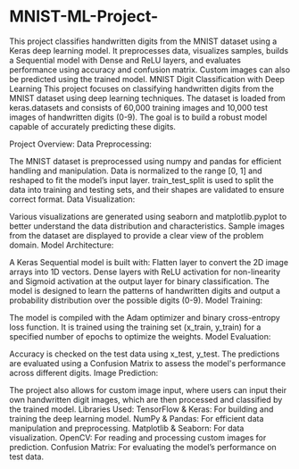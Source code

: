 # MNIST-ML-Project-
This project classifies handwritten digits from the MNIST dataset using a Keras deep learning model. It preprocesses data, visualizes samples, builds a Sequential model with Dense and ReLU layers, and evaluates performance using accuracy and confusion matrix. Custom images can also be predicted using the trained model.
MNIST Digit Classification with Deep Learning
This project focuses on classifying handwritten digits from the MNIST dataset using deep learning techniques. The dataset is loaded from keras.datasets and consists of 60,000 training images and 10,000 test images of handwritten digits (0-9). The goal is to build a robust model capable of accurately predicting these digits.

Project Overview:
Data Preprocessing:

The MNIST dataset is preprocessed using numpy and pandas for efficient handling and manipulation.
Data is normalized to the range [0, 1] and reshaped to fit the model’s input layer.
train_test_split is used to split the data into training and testing sets, and their shapes are validated to ensure correct format.
Data Visualization:

Various visualizations are generated using seaborn and matplotlib.pyplot to better understand the data distribution and characteristics.
Sample images from the dataset are displayed to provide a clear view of the problem domain.
Model Architecture:

A Keras Sequential model is built with:
Flatten layer to convert the 2D image arrays into 1D vectors.
Dense layers with ReLU activation for non-linearity and Sigmoid activation at the output layer for binary classification.
The model is designed to learn the patterns of handwritten digits and output a probability distribution over the possible digits (0-9).
Model Training:

The model is compiled with the Adam optimizer and binary cross-entropy loss function.
It is trained using the training set (x_train, y_train) for a specified number of epochs to optimize the weights.
Model Evaluation:

Accuracy is checked on the test data using x_test, y_test.
The predictions are evaluated using a Confusion Matrix to assess the model's performance across different digits.
Image Prediction:

The project also allows for custom image input, where users can input their own handwritten digit images, which are then processed and classified by the trained model.
Libraries Used:
TensorFlow & Keras: For building and training the deep learning model.
NumPy & Pandas: For efficient data manipulation and preprocessing.
Matplotlib & Seaborn: For data visualization.
OpenCV: For reading and processing custom images for prediction.
Confusion Matrix: For evaluating the model’s performance on test data.
